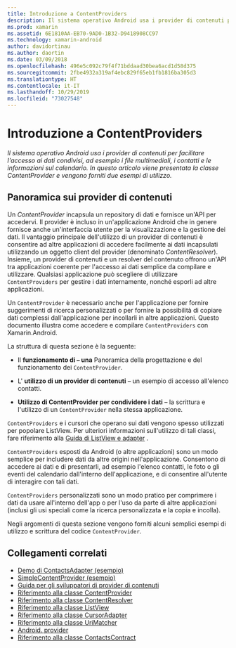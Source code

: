 ```yaml
---
title: Introduzione a ContentProviders
description: Il sistema operativo Android usa i provider di contenuti per facilitare l'accesso ai dati condivisi, ad esempio i file multimediali, i contatti e le informazioni sul calendario. In questo articolo viene presentata la classe ContentProvider e vengono forniti due esempi di utilizzo.
ms.prod: xamarin
ms.assetid: 6E1810AA-EB70-9AD0-1B32-D9418908CC97
ms.technology: xamarin-android
author: davidortinau
ms.author: daortin
ms.date: 03/09/2018
ms.openlocfilehash: 496e5c092c79f4f71bddaad30bea6acd1d58d375
ms.sourcegitcommit: 2fbe4932a319af4ebc829f65eb1fb1816ba305d3
ms.translationtype: HT
ms.contentlocale: it-IT
ms.lasthandoff: 10/29/2019
ms.locfileid: "73027548"
---
```

# <a name="intro-to-contentproviders"></a>Introduzione a ContentProviders

_Il sistema operativo Android usa i provider di contenuti per facilitare l'accesso ai dati condivisi, ad esempio i file multimediali, i contatti e le informazioni sul calendario. In questo articolo viene presentata la classe ContentProvider e vengono forniti due esempi di utilizzo._

## <a name="content-providers-overview"></a>Panoramica sui provider di contenuti

Un *ContentProvider* incapsula un repository di dati e fornisce un'API per accedervi. Il provider è incluso in un'applicazione Android che in genere fornisce anche un'interfaccia utente per la visualizzazione e la gestione dei dati. Il vantaggio principale dell'utilizzo di un provider di contenuti è consentire ad altre applicazioni di accedere facilmente ai dati incapsulati utilizzando un oggetto client del provider (denominato *ContentResolver*). Insieme, un provider di contenuti e un resolver del contenuto offrono un'API tra applicazioni coerente per l'accesso ai dati semplice da compilare e utilizzare. Qualsiasi applicazione può scegliere di utilizzare `ContentProviders` per gestire i dati internamente, nonché esporli ad altre applicazioni.

Un `ContentProvider` è necessario anche per l'applicazione per fornire suggerimenti di ricerca personalizzati o per fornire la possibilità di copiare dati complessi dall'applicazione per incollarli in altre applicazioni. Questo documento illustra come accedere e compilare `ContentProviders` con Xamarin.Android.

La struttura di questa sezione è la seguente:

- Il **funzionamento di &ndash; una** Panoramica della progettazione e del funzionamento dei `ContentProvider`.

- L' **utilizzo di un provider di contenuti** &ndash; un esempio di accesso all'elenco contatti.

- **Utilizzo di ContentProvider per condividere i dati** &ndash; la scrittura e l'utilizzo di un `ContentProvider` nella stessa applicazione.

`ContentProviders` e i cursori che operano sui dati vengono spesso utilizzati per popolare ListView. Per ulteriori informazioni sull'utilizzo di tali classi, fare riferimento alla [Guida di ListView e adapter](~/android/user-interface/layouts/list-view/index.md) .

`ContentProviders` esposti da Android (o altre applicazioni) sono un modo semplice per includere dati da altre origini nell'applicazione. Consentono di accedere ai dati e di presentarli, ad esempio l'elenco contatti, le foto o gli eventi del calendario dall'interno dell'applicazione, e di consentire all'utente di interagire con tali dati.

`ContentProviders` personalizzati sono un modo pratico per comprimere i dati da usare all'interno dell'app o per l'uso da parte di altre applicazioni (inclusi gli usi speciali come la ricerca personalizzata e la copia e incolla).

Negli argomenti di questa sezione vengono forniti alcuni semplici esempi di utilizzo e scrittura del codice `ContentProvider`.

## <a name="related-links"></a>Collegamenti correlati

- [Demo di ContactsAdapter (esempio)](https://docs.microsoft.com/samples/xamarin/monodroid-samples/platformfeatures-contactsadapterdemo)
- [SimpleContentProvider (esempio)](https://docs.microsoft.com/samples/xamarin/monodroid-samples/platformfeatures-simplecontentprovider)
- [Guida per gli sviluppatori di provider di contenuti](https://developer.android.com/guide/topics/providers/content-providers.html)
- [Riferimento alla classe ContentProvider](xref:Android.Content.ContentProvider)
- [Riferimento alla classe ContentResolver](xref:Android.Content.ContentResolver)
- [Riferimento alla classe ListView](xref:Android.Widget.ListView)
- [Riferimento alla classe CursorAdapter](xref:Android.Widget.CursorAdapter)
- [Riferimento alla classe UriMatcher](xref:Android.Content.UriMatcher)
- [Android. provider](xref:Android.Provider)
- [Riferimento alla classe ContactsContract](xref:Android.Provider.ContactsContract)
